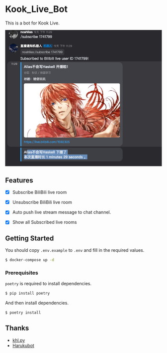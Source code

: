 
# Kook_Live_Bot

This is a bot for Kook Live.

![demo](assets/image.png)

## Features

- [x] Subscribe BiliBili live room
- [x] Unsubscribe BiliBili live room
- [x] Auto push live stream message to chat channel.
- [x] Show all Subscribed live rooms


## Getting Started

You should copy `.env.example` to `.env` and fill in the required values.

```bash
$ docker-compose up -d
```

### Prerequisites

`poetry` is required to install dependencies.

```bash
$ pip install poetry
```

And then install dependencies.

```bash
$ poetry install
```

## Thanks

- [khl.py](https://github.com/TWT233/khl.py)
- [Harukubot](https://github.com/SK-415/HarukaBot/)